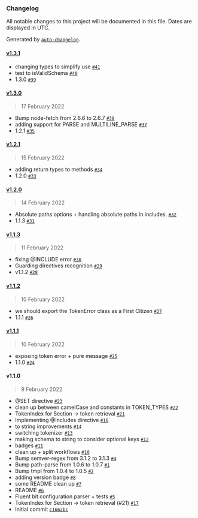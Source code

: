 ### Changelog

All notable changes to this project will be documented in this file. Dates are displayed in UTC.

Generated by [`auto-changelog`](https://github.com/CookPete/auto-changelog).

#### [v1.3.1](https://github.com/calyptia/fluent-bit-config-parser/compare/v1.3.0...v1.3.1)

- changing types to simplify use [`#41`](https://github.com/calyptia/fluent-bit-config-parser/pull/41)
- test to isValidSchema [`#40`](https://github.com/calyptia/fluent-bit-config-parser/pull/40)
- 1.3.0 [`#39`](https://github.com/calyptia/fluent-bit-config-parser/pull/39)

#### [v1.3.0](https://github.com/calyptia/fluent-bit-config-parser/compare/v1.2.1...v1.3.0)

> 17 February 2022

- Bump node-fetch from 2.6.6 to 2.6.7 [`#38`](https://github.com/calyptia/fluent-bit-config-parser/pull/38)
- adding support for PARSE and MULTILINE_PARSE [`#37`](https://github.com/calyptia/fluent-bit-config-parser/pull/37)
- 1.2.1 [`#35`](https://github.com/calyptia/fluent-bit-config-parser/pull/35)

#### [v1.2.1](https://github.com/calyptia/fluent-bit-config-parser/compare/v1.2.0...v1.2.1)

> 15 February 2022

- adding return types to methods [`#34`](https://github.com/calyptia/fluent-bit-config-parser/pull/34)
- 1.2.0 [`#33`](https://github.com/calyptia/fluent-bit-config-parser/pull/33)

#### [v1.2.0](https://github.com/calyptia/fluent-bit-config-parser/compare/v1.1.3...v1.2.0)

> 14 February 2022

- Absolute paths options + handling absolute paths in includes. [`#32`](https://github.com/calyptia/fluent-bit-config-parser/pull/32)
- 1.1.3 [`#31`](https://github.com/calyptia/fluent-bit-config-parser/pull/31)

#### [v1.1.3](https://github.com/calyptia/fluent-bit-config-parser/compare/v1.1.2...v1.1.3)

> 11 February 2022

- fixing @INCLUDE error [`#30`](https://github.com/calyptia/fluent-bit-config-parser/pull/30)
- Guarding directives recognition [`#29`](https://github.com/calyptia/fluent-bit-config-parser/pull/29)
- v1.1.2 [`#28`](https://github.com/calyptia/fluent-bit-config-parser/pull/28)

#### [v1.1.2](https://github.com/calyptia/fluent-bit-config-parser/compare/v1.1.1...v1.1.2)

> 10 February 2022

- we should export the TokenError class as a First Citizen [`#27`](https://github.com/calyptia/fluent-bit-config-parser/pull/27)
- 1.1.1 [`#26`](https://github.com/calyptia/fluent-bit-config-parser/pull/26)

#### [v1.1.1](https://github.com/calyptia/fluent-bit-config-parser/compare/v1.1.0...v1.1.1)

> 10 February 2022

- exposing token error + pure message [`#25`](https://github.com/calyptia/fluent-bit-config-parser/pull/25)
- 1.1.0 [`#24`](https://github.com/calyptia/fluent-bit-config-parser/pull/24)

#### v1.1.0

> 9 February 2022

- @SET directive [`#23`](https://github.com/calyptia/fluent-bit-config-parser/pull/23)
- clean up between camelCase and constants in TOKEN_TYPES [`#22`](https://github.com/calyptia/fluent-bit-config-parser/pull/22)
- TokenIndex for Section -&gt; token retrieval [`#21`](https://github.com/calyptia/fluent-bit-config-parser/pull/21)
- Implementing @Includes directive [`#16`](https://github.com/calyptia/fluent-bit-config-parser/pull/16)
- to string improvements [`#14`](https://github.com/calyptia/fluent-bit-config-parser/pull/14)
- switching tokenizer [`#13`](https://github.com/calyptia/fluent-bit-config-parser/pull/13)
- making schema to string to consider optional keys [`#12`](https://github.com/calyptia/fluent-bit-config-parser/pull/12)
- badges [`#11`](https://github.com/calyptia/fluent-bit-config-parser/pull/11)
- clean up + split workflows [`#10`](https://github.com/calyptia/fluent-bit-config-parser/pull/10)
- Bump semver-regex from 3.1.2 to 3.1.3 [`#4`](https://github.com/calyptia/fluent-bit-config-parser/pull/4)
- Bump path-parse from 1.0.6 to 1.0.7 [`#1`](https://github.com/calyptia/fluent-bit-config-parser/pull/1)
- Bump tmpl from 1.0.4 to 1.0.5 [`#2`](https://github.com/calyptia/fluent-bit-config-parser/pull/2)
- adding version badge [`#8`](https://github.com/calyptia/fluent-bit-config-parser/pull/8)
- some README clean up [`#7`](https://github.com/calyptia/fluent-bit-config-parser/pull/7)
- README [`#6`](https://github.com/calyptia/fluent-bit-config-parser/pull/6)
- Fluent bit configuration parser + tests [`#5`](https://github.com/calyptia/fluent-bit-config-parser/pull/5)
- TokenIndex for Section -&gt; token retrieval (#21) [`#17`](https://github.com/calyptia/fluent-bit-config-parser/issues/17)
- Initial commit [`c1662bc`](https://github.com/calyptia/fluent-bit-config-parser/commit/c1662bc799484aaf84da3e6850e3edd0d06ddc58)
